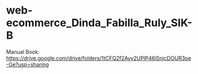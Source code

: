 # web-ecommerce_Dinda_Fabilla_Ruly_SIK-B



Manual Book: https://drive.google.com/drive/folders/1tCFQ2f2Ayy2UPlP46lSnjcDOUR3oe-Ge?usp=sharing


